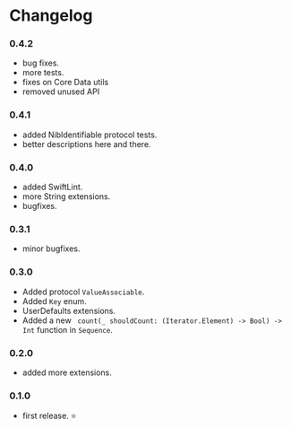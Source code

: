 # Changelog

### 0.4.2

- bug fixes.
- more tests.
- fixes on Core Data utils
- removed unused API

### 0.4.1

- added NibIdentifiable protocol tests.
- better descriptions here and there.

### 0.4.0

- added SwiftLint.
- more String extensions.
- bugfixes.

### 0.3.1

- minor bugfixes.

### 0.3.0

- Added protocol `ValueAssociable`.
- Added `Key` enum.
- UserDefaults extensions.
- Added a new ` count(_ shouldCount: (Iterator.Element) -> Bool) -> Int` function in `Sequence`.

### 0.2.0

- added more extensions.

### 0.1.0

- first release. ⭐